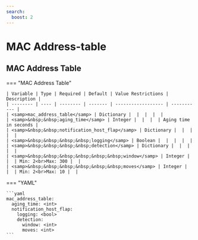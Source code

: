 ```yaml
---
search:
  boost: 2
---
```


# MAC Address-table

## MAC Address Table

=== "MAC Address Table"


    | Variable | Type | Required | Default | Value Restrictions | Description |
    | -------- | ---- | -------- | ------- | ------------------ | ----------- |
    | <samp>mac_address_table</samp> | Dictionary |  |  |  |  |
    | <samp>&nbsp;&nbsp;aging_time</samp> | Integer |  |  |  | Aging time in seconds |
    | <samp>&nbsp;&nbsp;notification_host_flap</samp> | Dictionary |  |  |  |  |
    | <samp>&nbsp;&nbsp;&nbsp;&nbsp;logging</samp> | Boolean |  |  |  |  |
    | <samp>&nbsp;&nbsp;&nbsp;&nbsp;detection</samp> | Dictionary |  |  |  |  |
    | <samp>&nbsp;&nbsp;&nbsp;&nbsp;&nbsp;&nbsp;window</samp> | Integer |  |  | Min: 2<br>Max: 300 |  |
    | <samp>&nbsp;&nbsp;&nbsp;&nbsp;&nbsp;&nbsp;moves</samp> | Integer |  |  | Min: 2<br>Max: 10 |  |

=== "YAML"

    ```yaml
    mac_address_table:
      aging_time: <int>
      notification_host_flap:
        logging: <bool>
        detection:
          window: <int>
          moves: <int>
    ```
